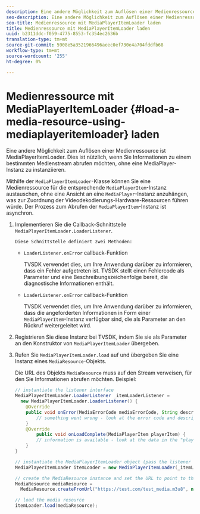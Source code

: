 ```yaml
---
description: Eine andere Möglichkeit zum Auflösen einer Medienressource ist MediaPlayerItemLoader. Dies ist nützlich, wenn Sie Informationen zu einem bestimmten Medienstream abrufen möchten, ohne eine MediaPlayer-Instanz zu instanziieren.
seo-description: Eine andere Möglichkeit zum Auflösen einer Medienressource ist MediaPlayerItemLoader. Dies ist nützlich, wenn Sie Informationen zu einem bestimmten Medienstream abrufen möchten, ohne eine MediaPlayer-Instanz zu instanziieren.
seo-title: Medienressource mit MediaPlayerItemLoader laden
title: Medienressource mit MediaPlayerItemLoader laden
uuid: b2311ddc-f059-4775-8553-fc354ec2636b
translation-type: tm+mt
source-git-commit: 5908e5a3521966496aeec0ef730e4a704fddfb68
workflow-type: tm+mt
source-wordcount: '255'
ht-degree: 0%

---
```



# Medienressource mit MediaPlayerItemLoader {#load-a-media-resource-using-mediaplayeritemloader} laden

Eine andere Möglichkeit zum Auflösen einer Medienressource ist MediaPlayerItemLoader. Dies ist nützlich, wenn Sie Informationen zu einem bestimmten Medienstream abrufen möchten, ohne eine MediaPlayer-Instanz zu instanziieren.

Mithilfe der `MediaPlayerItemLoader`-Klasse können Sie eine Medienressource für die entsprechende `MediaPlayerItem`-Instanz austauschen, ohne eine Ansicht an eine `MediaPlayer`-Instanz anzuhängen, was zur Zuordnung der Videodekodierungs-Hardware-Ressourcen führen würde. Der Prozess zum Abrufen der `MediaPlayerItem`-Instanz ist asynchron.

1. Implementieren Sie die Callback-Schnittstelle `MediaPlayerItemLoader.LoaderListener`.

       Diese Schnittstelle definiert zwei Methoden:
   
   * `LoaderListener.onError` callback-Funktion

      TVSDK verwendet dies, um Ihre Anwendung darüber zu informieren, dass ein Fehler aufgetreten ist. TVSDK stellt einen Fehlercode als Parameter und eine Beschreibungszeichenfolge bereit, die diagnostische Informationen enthält.

   * `LoaderListener.onError` callback-Funktion

      TVSDK verwendet dies, um Ihre Anwendung darüber zu informieren, dass die angeforderten Informationen in Form einer `MediaPlayerItem`-Instanz verfügbar sind, die als Parameter an den Rückruf weitergeleitet wird.

1. Registrieren Sie diese Instanz bei TVSDK, indem Sie sie als Parameter an den Konstruktor von `MediaPlayerItemLoader` übergeben.
1. Rufen Sie `MediaPlayerItemLoader.load` auf und übergeben Sie eine Instanz eines `MediaResource`-Objekts.

   Die URL des Objekts `MediaResource` muss auf den Stream verweisen, für den Sie Informationen abrufen möchten. Beispiel:

   ```java
   // instantiate the listener interface 
   MediaPlayerItemLoader.LoaderListener _itemLoaderListener = 
     new MediaPlayerItemLoader.LoaderListener() { 
       @Override 
       public void onError(MediaErrorCode mediaErrorCode, String description) { 
           // something went wrong - look at the error code and description 
       } 
       @Override 
           public void onLoadComplete(MediaPlayerItem playerItem) { 
           // information is available - look at the data in the "playerItem" object 
       } 
   } 
   
   // instantiate the MediaPlayerItemLoader object (pass the listener as parameter) 
   MediaPlayerItemLoader itemLoader = new MediaPlayerItemLoader(_itemLoaderListener); 
   
   // create the MediaResource instance and set the URL to point to the actual media stream 
   MediaResource mediaResource =  
     MediaResource.createFromUrl("https://test.com/test_media.m3u8", null); 
   
   // load the media resource 
   itemLoader.load(mediaResource); 
   ```

